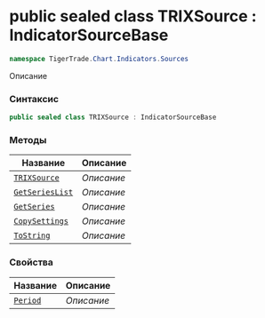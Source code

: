 
# public sealed class TRIXSource : IndicatorSourceBase
```csharp
namespace TigerTrade.Chart.Indicators.Sources
```



Описание

### Синтаксис
```csharp
public sealed class TRIXSource : IndicatorSourceBase
```


### Методы
| Название | Описание |
| --- | --- |
| [`TRIXSource`](./TRIXSource.cs/Методы/TRIXSource.md) | *Описание* |
| [`GetSeriesList`](./TRIXSource.cs/Методы/GetSeriesList.md) | *Описание* |
| [`GetSeries`](./TRIXSource.cs/Методы/GetSeries.md) | *Описание* |
| [`CopySettings`](./TRIXSource.cs/Методы/CopySettings.md) | *Описание* |
| [`ToString`](./TRIXSource.cs/Методы/ToString.md) | *Описание* |

### Свойства
| Название | Описание |
| --- | --- |
| [`Period`](./TRIXSource.cs/Свойства/Period.md) | *Описание* |



